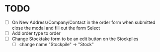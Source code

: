 # TODO

- [ ] On New Address/Company/Contact in the order form when submitted close the modal and fill out the form Select
- [ ] Add order type to order
- [ ] Change Stocktake form to be an edit button on the Stockpiles
  - [ ] change name "Stockpile" -> "Stock"
